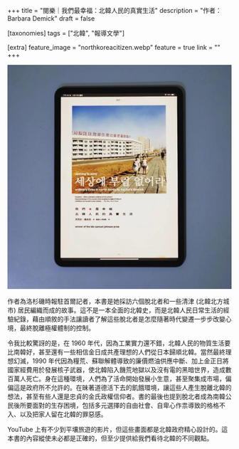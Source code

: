 +++
title = "閱樂｜我們最幸福：北韓人民的真實生活"
description = "作者：Barbara Demick"
draft = false

[taxonomies]
tags = ["北韓", "報導文學"]

[extra]
feature_image = "northkoreacitizen.webp"
feature = true
link = ""
+++


![northkoreacitizen](northkoreacitizen.webp)

作者為洛杉磯時報駐首爾記者，本書是她採訪六個脫北者和一些清津 (北韓北方城市) 居民編織而成的故事。這不是一本全面的北韓史，而是北韓人民日常生活的經驗紀錄，藉由順敘的手法讓讀者了解這些脫北者是怎麼隨著時代變遷一步步改變心境，最終脫離極權體制的控制。

令我比較驚訝的是，在 1960 年代，因為工業實力還不錯，北韓人民的物質生活要比南韓好，甚至還有一些相信金日成共產理想的人們從日本歸順北韓。當然最終理想幻滅，1990 年代因為糧荒、蘇聯解體導致的廉價燃油供應中斷、加上金正日將國家經費用於發展核子武器，使北韓陷入饑荒地獄以及沒有電的黑暗世界，造成數百萬人死亡。身在這種環境，人們為了活命開始發展小生意，甚至聚集成市場，偏偏這是政府所不允許的。在昧著道德活下去的飢餓環境，讓這些人產生脫離北韓的想法，甚至有些人還是忠貞的金氏政權信仰者。書的最後也提到脫北者成為南韓公民後所要面對的生存困境，包括多元選擇的自由社會、自卑心作祟導致的格格不入、以及把家人留在北韓的罪惡感。

YouTube 上有不少到平壤旅遊的影片，但這些畫面都是北韓政府精心設計的。這本書的內容縱使未必都是正確的，但至少提供給我們看待北韓的不同觀點。